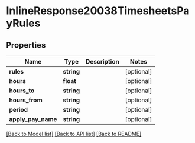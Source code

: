 # InlineResponse20038TimesheetsPayRules

## Properties
Name | Type | Description | Notes
------------ | ------------- | ------------- | -------------
**rules** | **string** |  | [optional] 
**hours** | **float** |  | [optional] 
**hours_to** | **string** |  | [optional] 
**hours_from** | **string** |  | [optional] 
**period** | **string** |  | [optional] 
**apply_pay_name** | **string** |  | [optional] 

[[Back to Model list]](../../README.md#documentation-for-models) [[Back to API list]](../../README.md#documentation-for-api-endpoints) [[Back to README]](../../README.md)

